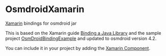 OsmdroidXamarin
===============

[Xamarin](http://xamar.in/r/neilb/xamarin.com) bindings for osmdroid jar

This is based on the Xamarin guide
[Binding a Java Library](http://docs.xamarin.com/guides/android/advanced_topics/java_integration_overview/binding_a_java_library_(.jar)/)
and the sample project
[OsmDroidBindingExample](https://github.com/xamarin/monodroid-samples/tree/master/OsmDroidBindingExample)
and updated to osmdroid version 4.2.

You can include it in your project by adding the
[Xamarin Component](https://components.xamarin.com/view/osmdroid-android-binding).
